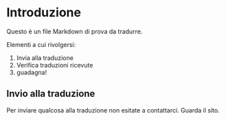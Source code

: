 # Introduzione

Questo è un file Markdown di prova da tradurre.

Elementi a cui rivolgersi:

1. Invia alla traduzione
2. Verifica traduzioni ricevute
3. guadagna!

## Invio alla traduzione

Per inviare qualcosa alla traduzione non esitate a contattarci.
Guarda il sito.
